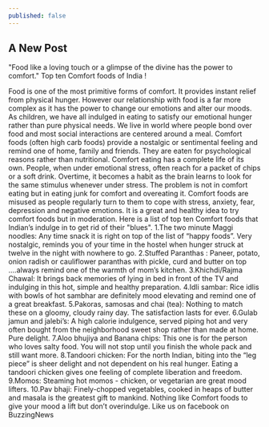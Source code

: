 ```yaml
---
published: false
---
```


## A New Post

"Food like a loving touch or a glimpse of the divine has the power to comfort."
Top ten Comfort foods of India !

Food is one of the most primitive forms of comfort. It provides instant relief from physical hunger. However our relationship with food is a far more complex as it has the power to change our emotions and alter our moods.
As children, we have all indulged in eating to satisfy our emotional hunger rather than pure physical needs. We live in world where people bond over food and most social interactions are centered around a meal.
Comfort foods (often high carb foods) provide a nostalgic or sentimental feeling and remind one of home, family and friends. They are eaten for psychological reasons rather than nutritional.
Comfort eating has a complete life of its own. People, when under emotional stress, often reach for a packet of chips or a soft drink. Overtime, it becomes a habit as the brain learns to look for the same stimulus whenever under stress. The problem is not in comfort eating but in eating junk for comfort and overeating it. Comfort foods are misused as people regularly turn to them to cope with stress, anxiety, fear, depression and negative emotions.
It is a great and healthy idea to try comfort foods but in moderation.
Here is a list of top ten Comfort foods that Indian’s indulge in to get rid of their "blues".
1.The two minute Maggi noodles: Any time snack it is right on top of the list of “happy foods”. Very nostalgic, reminds you of your time in the hostel when hunger struck at twelve in the night with nowhere to go.
2.Stuffed Paranthas : Paneer, potato, onion radish or cauliflower paranthas with pickle, curd and butter on top ....always remind one of the warmth of mom’s kitchen.
3.Khichdi/Rajma Chawal: It brings back memories of lying in bed in front of the TV and indulging in this hot, simple and healthy preparation.
4.Idli sambar: Rice idlis with bowls of hot sambhar are definitely mood elevating and remind one of a great breakfast.
5.Pakoras, samosas and chai (tea): Nothing to match these on a gloomy, cloudy rainy day. The satisfaction lasts for ever.
6.Gulab jamun and jalebi’s: A high calorie indulgence, served piping hot and very often bought from the neighborhood sweet shop rather than made at home. Pure delight.
7.Aloo bhujiya and Banana chips: This one is for the person who loves salty food. You will not stop until you finish the whole pack and still want more.
8.Tandoori chicken: For the north Indian, biting into the “leg piece” is sheer delight and not dependent on his real hunger. Eating a tandoori chicken gives one feeling of complete liberation and freedom.
9.Momos: Steaming hot momos - chicken, or vegetarian are great mood lifters.
10.Pav bhaji: Finely-chopped vegetables, cooked in heaps of butter and masala is the greatest gift to mankind.
Nothing like Comfort foods to give your mood a lift but don’t overindulge.
Like us on facebook on BuzzingNews